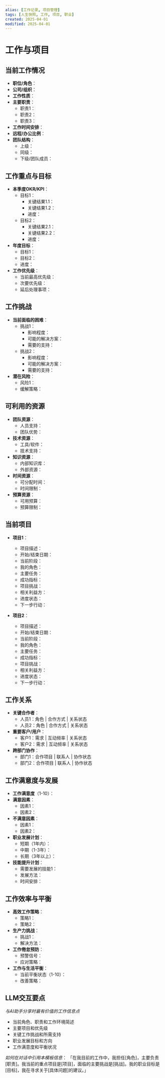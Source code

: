 ```yaml
---
alias: [工作记录, 项目管理]
tags: [人生快照, 工作, 项目, 职业]
created: 2025-04-01
modified: 2025-04-01
---
```


# 工作与项目

## 当前工作情况
- **职位/角色**：
- **公司/组织**：
- **工作性质**：
- **主要职责**：
  - 职责1：
  - 职责2：
  - 职责3：
- **工作时间安排**：
- **远程/办公比例**：
- **团队结构**：
  - 上级：
  - 同级：
  - 下级/团队成员：

## 工作重点与目标
- **本季度OKR/KPI**：
  - 目标1：
    - 关键结果1.1：
    - 关键结果1.2：
    - 进度：
  - 目标2：
    - 关键结果2.1：
    - 关键结果2.2：
    - 进度：
- **年度目标**：
  - 目标1：
  - 目标2：
  - 进度：
- **工作优先级**：
  - 当前最高优先级：
  - 次要优先级：
  - 延后处理事项：

## 工作挑战
- **当前面临的困难**：
  - 挑战1：
    - 影响程度：
    - 可能的解决方案：
    - 需要的支持：
  - 挑战2：
    - 影响程度：
    - 可能的解决方案：
    - 需要的支持：
- **潜在风险**：
  - 风险1：
  - 缓解策略：

## 可利用的资源
- **团队资源**：
  - 人员支持：
  - 团队优势：
- **技术资源**：
  - 工具/软件：
  - 技术支持：
- **知识资源**：
  - 内部知识库：
  - 外部资源：
- **时间资源**：
  - 可分配时间：
  - 时间限制：
- **预算资源**：
  - 可用预算：
  - 预算限制：

## 当前项目
- **项目1**：
  - 项目描述：
  - 开始/结束日期：
  - 当前阶段：
  - 我的角色：
  - 主要任务：
  - 成功指标：
  - 项目挑战：
  - 相关利益方：
  - 进度状态：
  - 下一步行动：

- **项目2**：
  - 项目描述：
  - 开始/结束日期：
  - 当前阶段：
  - 我的角色：
  - 主要任务：
  - 成功指标：
  - 项目挑战：
  - 相关利益方：
  - 进度状态：
  - 下一步行动：

## 工作关系
- **关键合作者**：
  - 人员1：角色 | 合作方式 | 关系状态
  - 人员2：角色 | 合作方式 | 关系状态
- **重要客户/用户**：
  - 客户1：需求 | 互动频率 | 关系状态
  - 客户2：需求 | 互动频率 | 关系状态
- **跨部门协作**：
  - 部门1：合作项目 | 联系人 | 协作状态
  - 部门2：合作项目 | 联系人 | 协作状态

## 工作满意度与发展
- **工作满意度**（1-10）：
- **满意因素**：
  - 因素1：
  - 因素2：
- **不满意因素**：
  - 因素1：
  - 因素2：
- **职业发展计划**：
  - 短期（1年内）：
  - 中期（1-3年）：
  - 长期（3年以上）：
- **技能提升计划**：
  - 需要发展的技能1：
  - 发展方法：
  - 时间安排：

## 工作效率与平衡
- **高效工作策略**：
  - 策略1：
  - 策略2：
- **生产力挑战**：
  - 挑战1：
  - 解决方法：
- **工作倦怠预防**：
  - 预警信号：
  - 应对策略：
- **工作与生活平衡**：
  - 当前平衡状态（1-10）：
  - 改善策略：

## LLM交互要点
*与AI助手分享时最有价值的工作信息点*
- 当前角色、职责和工作环境简述
- 主要项目和优先级
- 关键工作挑战和所需支持
- 职业发展目标和方向
- 工作满意度和平衡状况

*如何在对话中引用本模板信息*：
「在我目前的工作中，我担任[角色]，主要负责[职责]。我当前的重点项目是[项目]，面临的主要挑战是[挑战]。我的职业目标是[目标]，我在寻求关于[具体问题]的建议。」